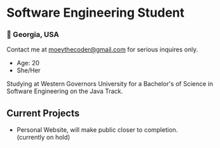 # Software Engineering Student
### 📍 Georgia, USA 
Contact me at moeythecoder@gmail.com for serious inquires only.
- Age: 20
- She/Her 

Studying at Western Governors University for a Bachelor's of Science in Software Engineering on the Java Track.

## Current Projects
 - Personal Website, will make public closer to completion.  
   (currently on hold)
